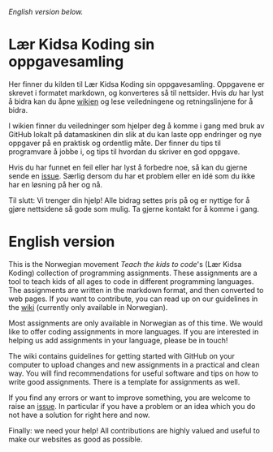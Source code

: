 _English version below._


# Lær Kidsa Koding sin oppgavesamling

Her finner du kilden til Lær Kidsa Koding sin oppgavesamling. Oppgavene er
skrevet i formatet markdown, og konverteres så til nettsider. Hvis _du_ har lyst
å bidra kan du åpne [wikien](https://github.com/kodeklubben/oppgaver/wiki) og
lese veiledningene og retningslinjene for å bidra.

I wikien finner du veiledninger som hjelper deg å komme i gang med bruk av
GitHub lokalt på datamaskinen din slik at du kan laste opp endringer og nye
oppgaver på en praktisk og ordentlig måte. Der finner du tips til programvare å
jobbe i, og tips til hvordan du skriver en god oppgave.

Hvis du har funnet en feil eller har lyst å forbedre noe, så kan du gjerne sende
en [issue](https://github.com/kodeklubben/oppgaver/issues). Særlig dersom du har et
problem eller en idé som du ikke har en løsning på her og nå.

Til slutt: Vi trenger din hjelp! Alle bidrag settes pris på og er nyttige for å
gjøre nettsidene så gode som mulig. Ta gjerne kontakt for å komme i gang.


# English version

This is the Norwegian movement _Teach the kids to code_'s (Lær Kidsa Koding)
collection of programming assignments. These assignments are a tool to teach
kids of all ages to code in different programming languages. The assignments are
written in the markdown format, and then converted to web pages. If _you_ want
to contribute, you can read up on our guidelines in the
[wiki](https://github.com/kodeklubben/oppgaver/wiki) (currently only available
in Norwegian).

Most assignments are only available in Norwegian as of this time. We would like
to offer coding assignments in more languages. If you are interested in helping
us add assignments in your language, please be in touch! 

The wiki contains guidelines for getting started with GitHub on your computer to
upload changes and new assignments in a practical and clean way. You will find
recommendations for useful software and tips on how to write good assignments.
There is a template for assignments as well.

If you find any errors or want to improve something, you are welcome to raise an
[issue](https://github.com/kodeklubben/oppgaver/issues). In particular if you have a
problem or an idea which you do not have a solution for right here and now.

Finally: we need your help! All contributions are highly valued and useful to
make our websites as good as possible.

